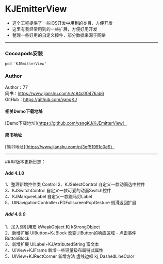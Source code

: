 # KJEmitterView

* 这个工程提供了一些iOS开发中用到的类目，方便开发
* 这里有我经常用到的一些扩展，方便好用开发
* 整理一些好用的自定义控件，部分数据来源于网络 

---
### Cocoapods安装
```
pod 'KJEmitterView'
```

### Author
Author：77    
简书：https://www.jianshu.com/u/c84c00476ab6    
GitHub：https://github.com/yangKJ 

#### 相关Demo下载地址
[Demo下载地址](https://github.com/yangKJ/KJEmitterView）
#### 简书地址
[简书地址](https://www.jianshu.com/p/3ef51991c0e9）

---
####版本更新日志：

#### Add 4.1.0
1、整理新增控件类 Control
2、KJSelectControl   自定义一款动画选中控件  
3、KJSwitchControl   自定义一款可爱的动画Switch控件  
4、KJMarqueeLabel    自定义一款跑马灯Label  
5、UINavigationController+FDFullscreenPopGesture 侧滑返回扩展

##### Add 4.0.0   
1、加入弱引用宏 kWeakObject 和 kStrongObject    
2、新增扩展 UIButton+KJBlock   改变UIButton的响应区域 - 点击事件ButtonBlock  
3、新增扩展 UILabel+KJAttributedString   富文本  
4、UIView+KJFrame   新增一些轻量级布局链式属性  
5、UIView+KJRectCorner  新增方法  虚线边框  kj_DashedLineColor

